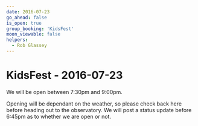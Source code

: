 ```yaml
---
date: 2016-07-23
go_ahead: false
is_open: true
group_booking: 'KidsFest'
moon_viewable: false
helpers:
  - Rob Glassey
---
```

KidsFest - 2016-07-23
===================
We will be open between 7:30pm and 9:00pm.

Opening will be dependant on the weather, so please check back here before
heading out to the observatory. We will post a status update before 6:45pm
as to whether we are open or not.
